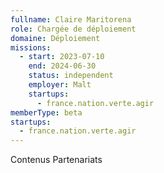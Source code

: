```yaml
---
fullname: Claire Maritorena
role: Chargée de déploiement
domaine: Déploiement
missions:
  - start: 2023-07-10
    end: 2024-06-30
    status: independent
    employer: Malt
    startups:
      - france.nation.verte.agir
memberType: beta
startups:
  - france.nation.verte.agir
---
```

Contenus  Partenariats